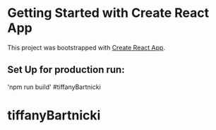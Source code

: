 # Getting Started with Create React App

This project was bootstrapped with [Create React App](https://github.com/facebook/create-react-app).

## Set Up for production run:

'npm run build'
#tiffanyBartnicki
# tiffanyBartnicki
